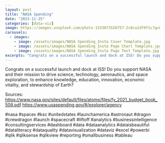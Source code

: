 ```yaml
---
layout: post
title: "NASA Spending"
date: "2023-11-25"
categories: [data-viz]
image: https://images.unsplash.com/photo-1533073526757-2c8ca1df9f1c?q=80&w=2070&auto=format&fit=crop&ixlib=rb-4.0.3&ixid=M3wxMjA3fDB8MHxwaG90by1wYWdlfHx8fGVufDB8fHx8fA%3D%3D
carousels:
  - images: 
    - image: /assets/images/NASA Spending_Insta Cover Template.jpg
    - image: /assets/images/NASA Spending_Insta Page Chart Template.jpg
    - image: /assets/images/NASA Spending_Insta Page Text Template.jpg
excerpts: "Congrats on a successful launch and dock at ISS! Do you support NASA and their mission to drive science, technology, aeronautics, and space exploration, to enhance knowledge, education, innovation, economic vitality, and stewardship of Earth?"
---
```


Congrats on a successful launch and dock at ISS! Do you support NASA and their mission to drive science, technology, aeronautics, and space exploration, to enhance knowledge, education, innovation, economic vitality, and stewardship of Earth?

Sources:
https://www.nasa.gov/sites/default/files/atoms/files/fy_2021_budget_book_508.pdf
https://www.usaspending.gov/#/explorer/agency

#nasa #spacex #ksc #unitedstates #launchamerica #astronaut #dragon #crewdragon #launch #spacecraft #liftoff #analytics #businessintelligence #consultingservices #dashboard #data #dataanalytics #dataisbeautiful #dataliteracy #dataquality #datavisualization #dataviz #excel #powerbi #qlik #qliksense #qlikview #reporting #smallbusiness #tableau